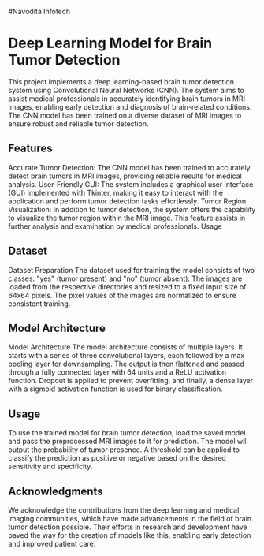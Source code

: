 #Navodita Infotech 
# Deep Learning Model for Brain Tumor Detection
This project implements a deep learning-based brain tumor detection system using Convolutional Neural Networks (CNN). The system aims to assist medical professionals in accurately identifying brain tumors in MRI images, enabling early detection and diagnosis of brain-related conditions. The CNN model has been trained on a diverse dataset of MRI images to ensure robust and reliable tumor detection.

## Features 
Accurate Tumor Detection: The CNN model has been trained to accurately detect brain tumors in MRI images, providing reliable results for medical analysis. User-Friendly GUI: The system includes a graphical user interface (GUI) implemented with Tkinter, making it easy to interact with the application and perform tumor detection tasks effortlessly. Tumor Region Visualization: In addition to tumor detection, the system offers the capability to visualize the tumor region within the MRI image. This feature assists in further analysis and examination by medical professionals. Usage

## Dataset
Dataset Preparation The dataset used for training the model consists of two classes: "yes" (tumor present) and "no" (tumor absent). The images are loaded from the respective directories and resized to a fixed input size of 64x64 pixels. The pixel values of the images are normalized to ensure consistent training.

## Model Architecture
Model Architecture The model architecture consists of multiple layers. It starts with a series of three convolutional layers, each followed by a max pooling layer for downsampling. The output is then flattened and passed through a fully connected layer with 64 units and a ReLU activation function. Dropout is applied to prevent overfitting, and finally, a dense layer with a sigmoid activation function is used for binary classification.

## Usage 
To use the trained model for brain tumor detection, load the saved model and pass the preprocessed MRI images to it for prediction. The model will output the probability of tumor presence. A threshold can be applied to classify the prediction as positive or negative based on the desired sensitivity and specificity.

## Acknowledgments 
We acknowledge the contributions from the deep learning and medical imaging communities, which have made advancements in the field of brain tumor detection possible. Their efforts in research and development have paved the way for the creation of models like this, enabling early detection and improved patient care.

